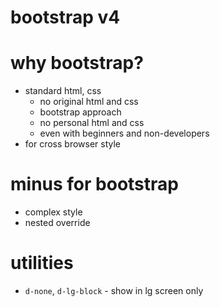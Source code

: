 # bootstrap v4

# why bootstrap?

- standard html, css
  - no original html and css
  - bootstrap approach
  - no personal html and css
  - even with beginners and non-developers
- for cross browser style

# minus for bootstrap

- complex style
- nested override

# utilities

- `d-none`, `d-lg-block` - show in lg screen only
